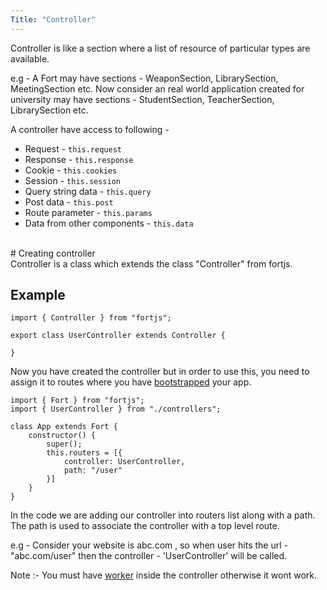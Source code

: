 ```yaml
---
Title: "Controller"
---
```


Controller is like a section where a list of resource of particular types are available.

e.g - A Fort may have sections - WeaponSection, LibrarySection, MeetingSection etc. Now consider an real world application created for university may have sections - StudentSection, TeacherSection, LibrarySection etc.

A controller have access to following - 

* Request - `this.request`
* Response - `this.response`
* Cookie - `this.cookies`
* Session - `this.session`
* Query string data - `this.query`
* Post data - `this.post`
* Route parameter -  `this.params`
* Data from other components -  `this.data`

<br>
# Creating controller

<br>
Controller is a class which extends the class "Controller" from fortjs.


## Example

```
import { Controller } from "fortjs";

export class UserController extends Controller {
   
}
```

Now you have created the controller but in order to use this, you need to assign it to routes where you have [bootstrapped](bootstrap) your app.

```
import { Fort } from "fortjs";
import { UserController } from "./controllers";

class App extends Fort {
    constructor() {
        super();
        this.routers = [{
            controller: UserController,
            path: "/user"
        }]
    }
}
```

In the code we are adding our controller into routers list along  with a path. The path is used to associate the controller with a top level route.

e.g - Consider your website is abc.com , so when user hits the url - "abc.com/user" then the controller - 'UserController' will be called. 

Note :- You must have [worker](worker) inside the controller otherwise it wont work.